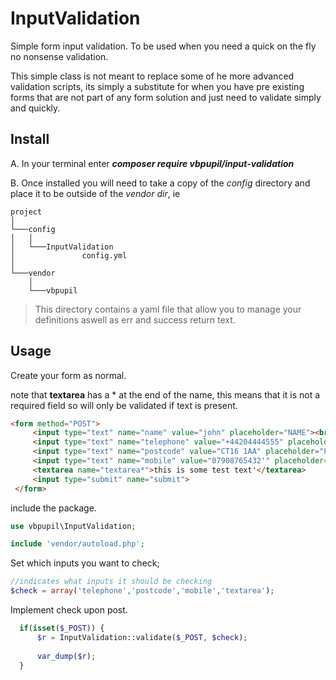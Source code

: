 # InputValidation
Simple form input validation. To be used when you need a quick on the fly no nonsense validation.

This simple class is not meant to replace some of he more advanced validation scripts, its simply a substitute for
when you have pre existing forms that are not part of any form solution and just need to validate
simply and quickly.

## Install
A. In your terminal enter ***composer require vbpupil/input-validation***


B. Once installed you will need to take a copy of the *config* directory and place it to be outside of the *vendor dir*, ie

```
project
│
└───config
│   │
│   └───InputValidation
│               config.yml
│   
└───vendor
    │
    └───vbpupil
```

>This directory contains a yaml file that allow you to manage your definitions aswell as err and success return text. 


## Usage

Create your form as normal.

note that **textarea** has a \* at the end of the name, this means that it is not a required field so 
will only be validated if text is present.
```html
<form method="POST">
     <input type="text" name="name" value="john" placeholder="NAME"><br>
     <input type="text" name="telephone" value="+44204444555" placeholder="TELEPHONE"><br>
     <input type="text" name="postcode" value="CT16 1AA" placeholder="POSTCODE"><br>
     <input type="text" name="mobile" value="07908765432'" placeholder="MOBILE"><br>
     <textarea name="textarea*">this is some test text'</textarea>
     <input type="submit" name="submit">
 </form>
 ```
 
 include the package.
 ```php
 use vbpupil\InputValidation;
 
 include 'vendor/autoload.php';
 
```

Set which inputs you want to check;

  ```php
 //indicates what inputs it should be checking
 $check = array('telephone','postcode','mobile','textarea');

 ```
 
 Implement check upon post.
```php
  if(isset($_POST)) {
      $r = InputValidation::validate($_POST, $check);
  
      var_dump($r);
  }
  ```